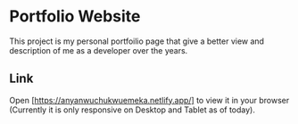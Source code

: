 # Portfolio Website

This project is my personal portfoilio page that give a better view and description of me as a developer over the years.

## Link

Open [https://anyanwuchukwuemeka.netlify.app/] to view it in your browser (Currently it is only responsive on Desktop and Tablet as of today).


